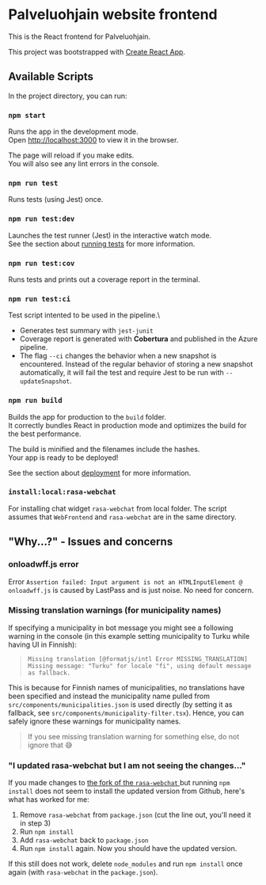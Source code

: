 # Palveluohjain website frontend

This is the React frontend for Palveluohjain.

This project was bootstrapped with [Create React App](https://github.com/facebook/create-react-app).

## Available Scripts

In the project directory, you can run:

### `npm start`

Runs the app in the development mode.\
Open [http://localhost:3000](http://localhost:3000) to view it in the browser.

The page will reload if you make edits.\
You will also see any lint errors in the console.

### `npm run test`

Runs tests (using Jest) once.

### `npm run test:dev`

Launches the test runner (Jest) in the interactive watch mode.\
See the section about [running tests](https://facebook.github.io/create-react-app/docs/running-tests) for more information.

### `npm run test:cov`

Runs tests and prints out a coverage report in the terminal.

### `npm run test:ci`

Test script intented to be used in the pipeline.\

- Generates test summary with `jest-junit`
- Coverage report is generated with **Cobertura** and published in the Azure pipeline.
- The flag `--ci` changes the behavior when a new snapshot is encountered. Instead of the regular behavior of storing a new snapshot automatically, it will fail the test and require Jest to be run with `--updateSnapshot`.

### `npm run build`

Builds the app for production to the `build` folder.\
It correctly bundles React in production mode and optimizes the build for the best performance.

The build is minified and the filenames include the hashes.\
Your app is ready to be deployed!

See the section about [deployment](https://facebook.github.io/create-react-app/docs/deployment) for more information.

### `install:local:rasa-webchat`

For installing chat widget `rasa-webchat` from local folder. The script assumes that `WebFrontend` and `rasa-webchat` are in the same directory.

## "Why...?" - Issues and concerns

### onloadwff.js error

Error `Assertion failed: Input argument is not an HTMLInputElement @ onloadwff.js` is caused by LastPass and is just noise. No need for concern.

### Missing translation warnings (for municipality names)

If specifying a municipality in bot message you might see a following warning in the console (in this example setting municipality to Turku while having UI in Finnish):

> `Missing translation [@formatjs/intl Error MISSING_TRANSLATION] Missing message: "Turku" for locale "fi", using default message as fallback.`

This is because for Finnish names of municipalities, no translations have been specified and instead the municipality name pulled from `src/components/municipalities.json` is used directly (by setting it as fallback, see `src/components/municipality-filter.tsx`). Hence, you can safely ignore these warnings for municipality names.

> If you see missing translation warning for something else, do not ignore that 😅

### "I updated rasa-webchat but I am not seeing the changes..."

If you made changes to [the fork of the `rasa-webchat` ](https://github.com/City-of-Turku/rasa-webchat) but running `npm install` does not seem to install the updated version from Github, here's what has worked for me:

1. Remove `rasa-webchat` from `package.json` (cut the line out, you'll need it in step 3)
2. Run `npm install`
3. Add `rasa-webchat` back to `package.json`
4. Run `npm install` again. Now you should have the updated version.

If this still does not work, delete `node_modules` and run `npm install` once again (with `rasa-webchat` in the `package.json`).
